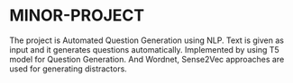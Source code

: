 # MINOR-PROJECT
The project is Automated Question Generation using NLP. Text is given as input and it generates questions automatically. Implemented by using T5 model for Question Generation. And Wordnet, Sense2Vec approaches are used for generating distractors. 
